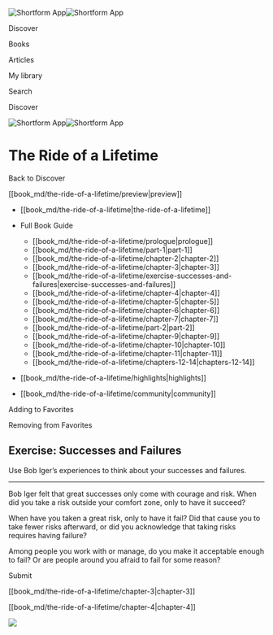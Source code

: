 ![Shortform App](/img/logo.36a2399e.svg)![Shortform App](/img/logo-dark.70c1b072.svg)

Discover

Books

Articles

My library

Search

Discover

![Shortform App](/img/logo.36a2399e.svg)![Shortform App](/img/logo-dark.70c1b072.svg)

# The Ride of a Lifetime

Back to Discover

[[book_md/the-ride-of-a-lifetime/preview|preview]]

  * [[book_md/the-ride-of-a-lifetime|the-ride-of-a-lifetime]]
  * Full Book Guide

    * [[book_md/the-ride-of-a-lifetime/prologue|prologue]]
    * [[book_md/the-ride-of-a-lifetime/part-1|part-1]]
    * [[book_md/the-ride-of-a-lifetime/chapter-2|chapter-2]]
    * [[book_md/the-ride-of-a-lifetime/chapter-3|chapter-3]]
    * [[book_md/the-ride-of-a-lifetime/exercise-successes-and-failures|exercise-successes-and-failures]]
    * [[book_md/the-ride-of-a-lifetime/chapter-4|chapter-4]]
    * [[book_md/the-ride-of-a-lifetime/chapter-5|chapter-5]]
    * [[book_md/the-ride-of-a-lifetime/chapter-6|chapter-6]]
    * [[book_md/the-ride-of-a-lifetime/chapter-7|chapter-7]]
    * [[book_md/the-ride-of-a-lifetime/part-2|part-2]]
    * [[book_md/the-ride-of-a-lifetime/chapter-9|chapter-9]]
    * [[book_md/the-ride-of-a-lifetime/chapter-10|chapter-10]]
    * [[book_md/the-ride-of-a-lifetime/chapter-11|chapter-11]]
    * [[book_md/the-ride-of-a-lifetime/chapters-12-14|chapters-12-14]]
  * [[book_md/the-ride-of-a-lifetime/highlights|highlights]]
  * [[book_md/the-ride-of-a-lifetime/community|community]]



Adding to Favorites 

Removing from Favorites 

## Exercise: Successes and Failures

Use Bob Iger’s experiences to think about your successes and failures.

* * *

Bob Iger felt that great successes only come with courage and risk. When did you take a risk outside your comfort zone, only to have it succeed?

When have you taken a great risk, only to have it fail? Did that cause you to take fewer risks afterward, or did you acknowledge that taking risks requires having failure?

Among people you work with or manage, do you make it acceptable enough to fail? Or are people around you afraid to fail for some reason?

Submit 

[[book_md/the-ride-of-a-lifetime/chapter-3|chapter-3]]

[[book_md/the-ride-of-a-lifetime/chapter-4|chapter-4]]

![](https://bat.bing.com/action/0?ti=56018282&Ver=2&mid=83bbfcd1-f3b9-4117-90ab-e53e63faa886&sid=1711133063fa11eebdec89a8b8ae3bbc&vid=171147a063fa11eea7440fcfeb230d96&vids=0&msclkid=N&pi=0&lg=en-US&sw=800&sh=600&sc=24&nwd=1&tl=Shortform%20%7C%20Book&p=https%3A%2F%2Fwww.shortform.com%2Fapp%2Fbook%2Fthe-ride-of-a-lifetime%2Fexercise-successes-and-failures&r=&lt=438&evt=pageLoad&sv=1&rn=644560)
